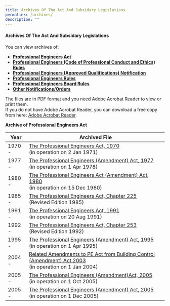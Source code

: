 ```yaml
---
title: Archives Of The Act And Subsidary Legislations
permalink: /archives/
description: ""
---
```

#### Archives Of The Act And Subsidary Legislations

You can view archives of:  

*   [**Professional Engineers Act**](https://www.peb.gov.sg/archive.aspx#PEAct)
*   [**Professional Engineers (Code of Professional Conduct and Ethics) Rules**](https://www.peb.gov.sg/archive.aspx#Code)
*   [**Professional Engineers (Approved Qualifications) Notification**](https://www.peb.gov.sg/archive.aspx#Notification)
*   [**Professional Engineers Rules**](https://www.peb.gov.sg/archive.aspx#PERules)
*   [**Professional Engineers Board Rules**](https://www.peb.gov.sg/archive.aspx#PEBoardRules)
*   [**Other Notifications/Orders**](https://www.peb.gov.sg/archive.aspx#OtherOrders)

The files are in PDF format and you need Adobe Acrobat Reader to view or print them. <br>
If you do not have Adobe Acrobat Reader, you can download a free copy from here: [Adobe Acrobat Reader](http://get.adobe.com/reader/).

**Archive of Professional Engineers Act**


| Year | Archived File  |
| -------- | -------- |
| 1970 -|  [The Professional Engineers Act, 1970](/files/Archives/peact70.pdf) <br>(in operation on 2 Jan 1971)|
| 1977 -|  [The Professional Engineers (Amendment) Act, 1977](/files/Archives/peact77.pdf) <br>(in operation on 1 Apr 1978)|
| 1980 -|  [The Professional Engineers Act (Amendment) Act, 1980](/files/Archives/peact80.pdf) <br>(in operation on 15 Dec 1980)|
| 1985 -|  [The Professional Engineers Act, Chapter 225](/files/Archives/peact85.pdf) <br>(Revised Edition 1985)|
| 1991 -|  [The Professional Engineers Act, 1991](/files/Archives/peact91.pdf) <br>(in operation on 20 Aug 1991)|
| 1992 -|  [The Professional Engineers Act, Chapter 253](/files/Archives/peact92.pdf) <br>(Revised Edition 1992)|
| 1995 -|  [The Professional Engineers (Amendment) Act, 1995](/files/Archives/peact95.pdf) <br>(in operation on 1 Apr 1995)|
| 2004 -|  [Related Amendments to PE Act from Building Control (Amendment) Act 2003](/files/Archives/peact04.pdf) <br>(in operation on 1 Jan 2004)|
| 2005 -|  [The Professional Engineers (Amendment)Act, 2005](/files/Archives/peact05.pdf) <br>(in operation on 1 Oct 2005)|
| 2005 -|  [The Professional Engineers (Amendment) Act, 2005](/files/Archives/peact05a.pdf) <br>(in operation on 1 Dec 2005)|